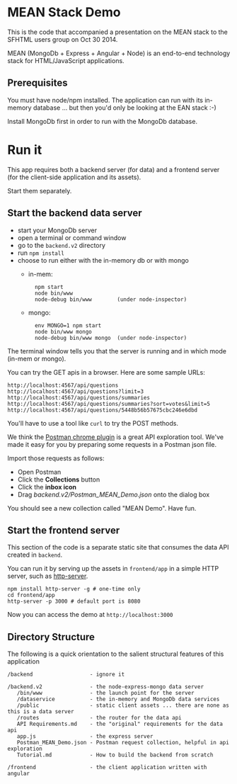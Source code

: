 # MEAN Stack Demo

This is the code that accompanied a presentation on the MEAN stack to the SFHTML users group on Oct 30 2014.

MEAN (MongoDb + Express + Angular + Node) is an end-to-end technology stack for HTML/JavaScript applications.

## Prerequisites

You must have node/npm installed. The application can run with its in-memory database ... but then you'd only be looking at the EAN stack :-)

Install MongoDb first in order to run with the MongoDb database.

# Run it

This app requires both a backend server (for data) and a frontend server (for the client-side application and its assets).

Start them separately.

## Start the backend data server
* start your MongoDb server
* open a terminal or command window
* go to the `backend.v2` directory
* run `npm install`
* choose to run either with the in-memory db or with mongo
    * in-mem: 
   
			npm start
            node bin/www
            node-debug bin/www        (under node-inspector)

    * mongo:
    
            env MONGO=1 npm start
            node bin/www mongo
            node-debug bin/www mongo  (under node-inspector)

The terminal window tells you that the server is running and in which mode (in-mem or mongo).

You can try the GET apis in a browser. Here are some sample URLs:

	http://localhost:4567/api/questions
	http://localhost:4567/api/questions?limit=3
	http://localhost:4567/api/questions/summaries
	http://localhost:4567/api/questions/summaries?sort=votes&limit=5
	http://localhost:4567/api/questions/5448b56b57675cbc246e6dbd

You'll have to use a tool like `curl` to try the POST methods. 

We think the [Postman chrome plugin](https://chrome.google.com/webstore/detail/postman-rest-client/fdmmgilgnpjigdojojpjoooidkmcomcm?hl=en) is a great API exploration tool. We've made it easy for you by preparing some requests in a Postman json file. 

Import those requests as follows:

- Open Postman
- Click the **Collections** button
- Click the **inbox icon**
- Drag *backend.v2/Postman_MEAN_Demo.json* onto the dialog box

You should see a new collection called "MEAN Demo". Have fun.

## Start the frontend server

This section of the code is a separate static site that consumes the data API created in `backend`.

You can run it by serving up the assets in `frontend/app` in a simple HTTP server, such as [http-server](https://github.com/nodeapps/http-server).

	npm install http-server -g # one-time only
	cd frontend/app
	http-server -p 3000 # default port is 8080

Now you can access the demo at `http://localhost:3000`


## Directory Structure

The following is a quick orientation to the salient structural features of this application

    /backend                  - ignore it
    
    /backend.v2               - the node-express-mongo data server
       /bin/www               - the launch point for the server
       /dataservice           - the in-memory and MongoDb data services
       /public                - static client assets ... there are none as this is a data server
       /routes                - the router for the data api
       API Requirements.md    - the "original" requirements for the data api
       app.js                 - the express server
       Postman_MEAN_Demo.json - Postman request collection, helpful in api exploration
       Tutorial.md            - How to build the backend from scratch
    
    /frontend                 - the client application written with angular 
      






